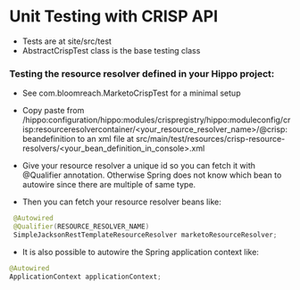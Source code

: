 # Unit Testing with CRISP API

* Tests are at site/src/test
* AbstractCrispTest class is the base testing class

### Testing the resource resolver defined in your Hippo project:

* See com.bloomreach.MarketoCrispTest for a minimal setup
* Copy paste from 
/hippo:configuration/hippo:modules/crispregistry/hippo:moduleconfig/crisp:resourceresolvercontainer/<your_resource_resolver_name>/@crisp:beandefinition
to an xml file at src/main/test/resources/crisp-resource-resolvers/<your_bean_definition_in_console>.xml

* Give your resource resolver a unique id so you can fetch it with @Qualifier annotation. Otherwise Spring does not know which bean to autowire since there are multiple of same type.

* Then you can fetch your resource resolver beans like:
```java
 @Autowired
 @Qualifier(RESOURCE_RESOLVER_NAME)
 SimpleJacksonRestTemplateResourceResolver marketoResourceResolver;
```

* It is also possible to autowire the Spring application context like:

```java
@Autowired
ApplicationContext applicationContext;
```
